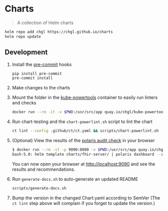 # Charts

> A collection of Helm charts

```sh
helm repo add chgl https://chgl.github.io/charts
helm repo update
```

## Development

1. Install the [pre-commit](https://pre-commit.com/) hooks

   ```sh
   pip install pre-commit
   pre-commit install
   ```

1. Make changes to the charts

1. Mount the folder in the [kube-powertools](https://github.com/chgl/kube-powertools) container to easily run linters and checks

   ```sh
   docker run --rm -it -v $PWD:/usr/src/app quay.io/chgl/kube-powertools:latest
   ```

1. Run chart-testing and the `chart-powerlint.sh` script to lint the chart

   ```sh
   ct lint --config .github/ct/ct.yaml && scripts/chart-powerlint.sh
   ```

1. (Optional) View the results of the [polaris audit check](https://github.com/FairwindsOps/polaris) in your browser

   ```sh
   $ docker run --rm -it -p 9090:8080 -v $PWD:/usr/src/app quay.io/chgl/kube-powertools:latest
   bash-5.0: helm template charts/fhir-server/ | polaris dashboard --audit-path -
   ```

   You can now open your browser at <http://localhost:9090> and see the results and recommendations.

1. Run `generate-docs.sh` to auto-generate an updated README

   ```sh
   scripts/generate-docs.sh
   ```

1. Bump the version in the changed Chart.yaml according to SemVer (The `ct lint` step above will complain if you forget to update the version.)
